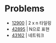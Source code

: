# Problems

- [12900](https://programmers.co.kr/learn/courses/30/lessons/12900?language=java) | 2 x n 타일링
- [42895](https://programmers.co.kr/learn/courses/30/lessons/42895?language=java) | N으로 표현
- [43162](https://programmers.co.kr/learn/courses/30/lessons/43162?language=java) | 네트워크
